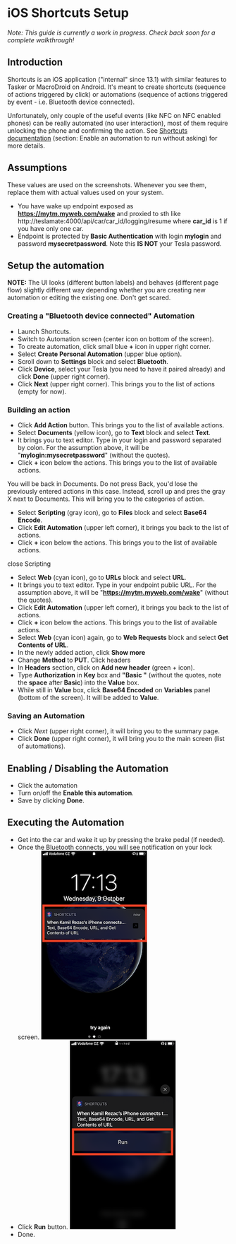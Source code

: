 # iOS Shortcuts Setup

*Note: This guide is currently a work in progress. Check back soon for a complete walkthrough!*

## Introduction

Shortcuts is an iOS application ("internal" since 13.1) with similar features to Tasker or MacroDroid on Android. It's meant to create shortcuts (sequence of actions triggered by click) or automations (sequence of actions triggered by event - i.e. Bluetooth device connected). 

Unfortunately, only couple of the useful events (like NFC on NFC enabled phones) can be really automated (no user interaction), most of them require unlocking the phone and confirming the action. See [Shortcuts documentation](https://support.apple.com/guide/shortcuts/enable-or-disable-a-personal-automation-apd602971e63/ios) (section: Enable an automation to run without asking) for more details.

## Assumptions

These values are used on the screenshots. Whenever you see them, replace them with actual values used on your system.
 * You have wake up endpoint exposed as **https://mytm.myweb.com/wake** and proxied to sth like http://teslamate:4000/api/car/car_id/logging/resume where **car_id** is 1 if you have only one car.
 * Endpoint is protected by **Basic Authentication** with login **mylogin** and password **mysecretpassword**. Note this **IS NOT** your Tesla password.

## Setup the automation

**NOTE:** The UI looks (different button labels) and behaves (different page flow) slightly different way depending whether you are creating new automation or editing the existing one. Don't get scared.

### Creating a "Bluetooth device connected" Automation

 * Launch Shortcuts. 
 * Switch to Automation screen (center icon on bottom of the screen).
 * To create automation, click small blue **+** icon in upper right corner.
 * Select **Create Personal Automation** (upper blue option).
 * Scroll down to **Settings** block and select **Bluetooth**.
 * Click **Device**, select your Tesla (you need to have it paired already) and click **Done** (upper right corner).
 * Click **Next** (upper right corner). This brings you to the list of actions (empty for now).

### Building an action

 * Click **Add Action** button. This brings you to the list of available actions.
 * Select **Documents** (yellow icon), go to **Text** block and select **Text**.
 * It brings you to text editor. Type in your login and password separated by colon. For the assumption above, it will be "**mylogin:mysecretpassword**" (without the quotes).
 * Click **+** icon below the actions. This brings you to the list of available actions.
 
 You will be back in Documents. Do not press Back, you'd lose the previously entered actions in this case.
 Instead, scroll up and pres the gray X next to Documents. This will bring you to the categories of action.
 
 
 * Select **Scripting** (gray icon), go to **Files** block and select **Base64 Encode**.
 * Click  **Edit Automation** (upper left corner), it brings you back to the list of actions.
 * Click **+** icon below the actions. This brings you to the list of available actions.
 
 close Scripting
 
 * Select **Web** (cyan icon), go to **URLs** block and select **URL**.
 * It brings you to text editor. Type in your endpoint public URL. For the assumption above, it will be "**https://mytm.myweb.com/wake**" (without the quotes).
 * Click  **Edit Automation** (upper left corner), it brings you back to the list of actions.
 * Click **+** icon below the actions. This brings you to the list of available actions.
 * Select **Web** (cyan icon) again, go to **Web Requests** block and select **Get Contents of URL**.
 * In the newly added action, click **Show more**
 * Change **Method** to **PUT**.
 Click headers
 * In **Headers** section, click on **Add new header** (green + icon).
 * Type **Authorization** in **Key** box and **"Basic "** (without the quotes, note the **space** after **Basic**) into the **Value** box.
 * While still in **Value** box, click **Base64 Encoded** on **Variables** panel (bottom of the screen). It will be added to **Value**.

### Saving an Automation

 * Click *Next* (upper right corner), it will bring you to the summary page.
 * Click **Done** (upper right corner), it will bring you to the main screen (list of automations).

## Enabling / Disabling the Automation
 * Click the automation
 * Turn on/off the **Enable this automation**.
 * Save by clicking **Done**.
 
## Executing the Automation

 * Get into the car and wake it up by pressing the brake pedal (if needed).
 * Once the Bluetooth connects, you will see notification on your lock screen.
   <img src="../images/shortcuts/run_00_notification.png" />
 * Click **Run** button.
   <img src="../images/shortcuts/run_01_run.png" />
 * Done. 
